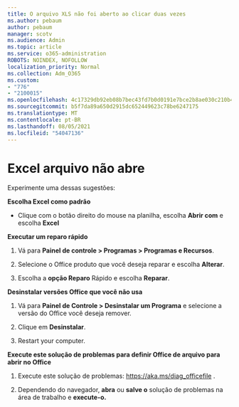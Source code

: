 ```yaml
---
title: O arquivo XLS não foi aberto ao clicar duas vezes
ms.author: pebaum
author: pebaum
manager: scotv
ms.audience: Admin
ms.topic: article
ms.service: o365-administration
ROBOTS: NOINDEX, NOFOLLOW
localization_priority: Normal
ms.collection: Adm_O365
ms.custom:
- "776"
- "2100015"
ms.openlocfilehash: 4c17329db92eb08b7bec43fd7b0d0191e7bce2b8ae030c210b46baf6b76e9bbf
ms.sourcegitcommit: b5f7da89a650d2915dc652449623c78be6247175
ms.translationtype: MT
ms.contentlocale: pt-BR
ms.lasthandoff: 08/05/2021
ms.locfileid: "54047136"
---
```

# <a name="excel-file-doesnt-open"></a>Excel arquivo não abre

Experimente uma dessas sugestões:

**Escolha Excel como padrão**

* Clique com o botão direito do mouse na planilha, escolha **Abrir com** e escolha **Excel**

**Executar um reparo rápido**

1. Vá para **Painel de controle > Programas > Programas e Recursos**.

2. Selecione o Office produto que você deseja reparar e escolha **Alterar**.

3. Escolha a **opção Reparo** Rápido e escolha **Reparar**.

**Desinstalar versões Office que você não usa**

1. Vá para **Painel de Controle > Desinstalar um Programa** e selecione a versão do Office você deseja remover.

2. Clique em **Desinstalar**.

3. Restart your computer.

**Execute este solução de problemas para definir Office de arquivo para abrir no Office**

1. Execute este solução de problemas: https://aka.ms/diag_officefile .

2. Dependendo do navegador, **abra** ou **salve o** solução de problemas na área de trabalho e **execute-o.**
